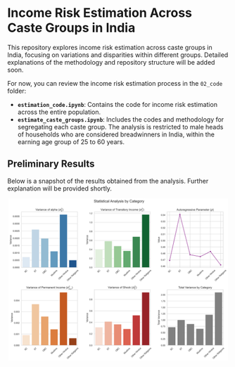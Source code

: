 # Income Risk Estimation Across Caste Groups in India

This repository explores income risk estimation across caste groups in India, focusing on variations and disparities within different groups. Detailed explanations of the methodology and repository structure will be added soon.  

For now, you can review the income risk estimation process in the `02_code` folder:  

- **`estimation_code.ipynb`**: Contains the code for income risk estimation across the entire population.  
- **`estimate_caste_groups.ipynb`**: Includes the codes and methodology for segregating each caste group. The analysis is restricted to male heads of households who are considered breadwinners in India, within the earning age group of 25 to 60 years.  

## Preliminary Results  

Below is a snapshot of the results obtained from the analysis. Further explanation will be provided shortly.  

<div align="center">  
    <img src="03_results/caste_results.png" alt="Income Risks Across Caste Groups" width="500">  
</div>  
